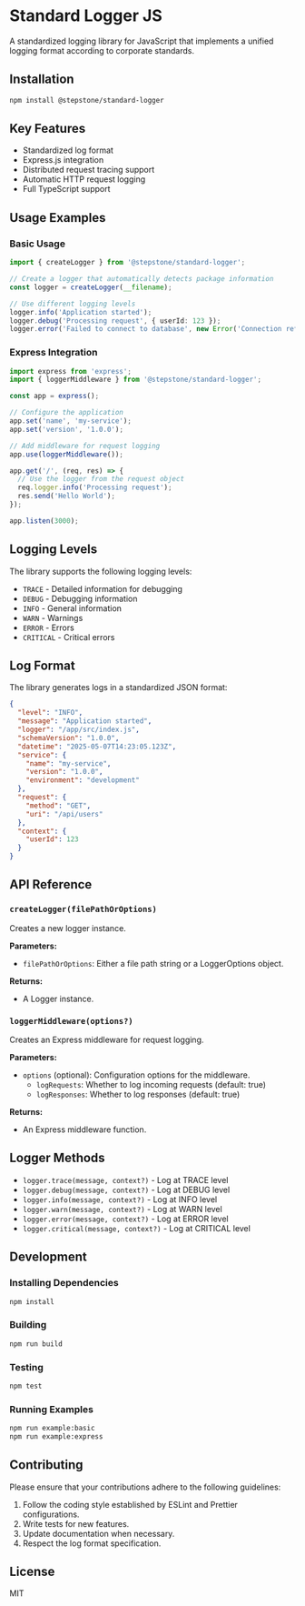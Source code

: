 # Standard Logger JS

A standardized logging library for JavaScript that implements a unified logging format according to corporate standards.

## Installation

```bash
npm install @stepstone/standard-logger
```

## Key Features

* Standardized log format
* Express.js integration
* Distributed request tracing support
* Automatic HTTP request logging
* Full TypeScript support

## Usage Examples

### Basic Usage

```typescript
import { createLogger } from '@stepstone/standard-logger';

// Create a logger that automatically detects package information
const logger = createLogger(__filename);

// Use different logging levels
logger.info('Application started');
logger.debug('Processing request', { userId: 123 });
logger.error('Failed to connect to database', new Error('Connection refused'));
```

### Express Integration

```typescript
import express from 'express';
import { loggerMiddleware } from '@stepstone/standard-logger';

const app = express();

// Configure the application
app.set('name', 'my-service');
app.set('version', '1.0.0');

// Add middleware for request logging
app.use(loggerMiddleware());

app.get('/', (req, res) => {
  // Use the logger from the request object
  req.logger.info('Processing request');
  res.send('Hello World');
});

app.listen(3000);
```

## Logging Levels

The library supports the following logging levels:

* `TRACE` - Detailed information for debugging
* `DEBUG` - Debugging information
* `INFO` - General information
* `WARN` - Warnings
* `ERROR` - Errors
* `CRITICAL` - Critical errors

## Log Format

The library generates logs in a standardized JSON format:

```json
{
  "level": "INFO",
  "message": "Application started",
  "logger": "/app/src/index.js",
  "schemaVersion": "1.0.0",
  "datetime": "2025-05-07T14:23:05.123Z",
  "service": {
    "name": "my-service",
    "version": "1.0.0",
    "environment": "development"
  },
  "request": {
    "method": "GET",
    "uri": "/api/users"
  },
  "context": {
    "userId": 123
  }
}
```

## API Reference

### `createLogger(filePathOrOptions)`

Creates a new logger instance.

**Parameters:**
* `filePathOrOptions`: Either a file path string or a LoggerOptions object.

**Returns:**
* A Logger instance.

### `loggerMiddleware(options?)`

Creates an Express middleware for request logging.

**Parameters:**
* `options` (optional): Configuration options for the middleware.
   * `logRequests`: Whether to log incoming requests (default: true)
   * `logResponses`: Whether to log responses (default: true)

**Returns:**
* An Express middleware function.

## Logger Methods

* `logger.trace(message, context?)` - Log at TRACE level
* `logger.debug(message, context?)` - Log at DEBUG level
* `logger.info(message, context?)` - Log at INFO level
* `logger.warn(message, context?)` - Log at WARN level
* `logger.error(message, context?)` - Log at ERROR level
* `logger.critical(message, context?)` - Log at CRITICAL level

## Development

### Installing Dependencies

```bash
npm install
```

### Building

```bash
npm run build
```

### Testing

```bash
npm test
```

### Running Examples

```bash
npm run example:basic
npm run example:express
```

## Contributing

Please ensure that your contributions adhere to the following guidelines:

1. Follow the coding style established by ESLint and Prettier configurations.
2. Write tests for new features.
3. Update documentation when necessary.
4. Respect the log format specification.

## License

MIT